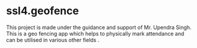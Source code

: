 # ssl4.geofence

This project is made under the guidance and support of Mr. Upendra Singh. This is a geo fencing app which helps to physically mark attendance and can be utilised in various other fields .
